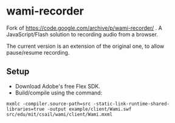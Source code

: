# wami-recorder
Fork of https://code.google.com/archive/p/wami-recorder/ .
A JavaScript/Flash solution to recording audio from a browser.

The current version is an extension of the original one, to allow pause/resume recording.

## Setup
* Download Adobe's free Flex SDK.
* Build/compile using the command:
```
mxmlc -compiler.source-path=src -static-link-runtime-shared-libraries=true -output example/client/Wami.swf src/edu/mit/csail/wami/client/Wami.mxml
```
